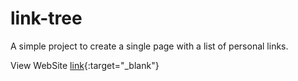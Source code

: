 # link-tree
A simple project to create a single page with a list of personal links. 

View WebSite [link](https://abreurafaelmaia.github.io/link-tree/){:target="_blank"}
